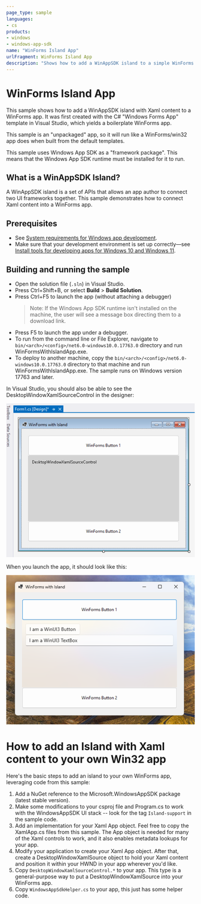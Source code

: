 ```yaml
---
page_type: sample
languages:
- cs
products:
- windows
- windows-app-sdk
name: "WinForms Island App"
urlFragment: WinForms Island App
description: "Shows how to add a WinAppSDK island to a simple WinForms app."
---
```


# WinForms Island App

This sample shows how to add a WinAppSDK island with Xaml content to a WinForms app.  It was first created with the C# "Windows Forms App"
template in Visual Studio, which yields a boilerplate WinForms app.

This sample is an "unpackaged" app, so it will run like a WinForms/win32 app does when built from the default templates.

This sample uses Windows App SDK as a "framework package".  This means that the Windows App SDK runtime must be installed for it to run.

## What is a WinAppSDK Island?

A WinAppSDK island is a set of APIs that allows an app author to connect two UI frameworks together.  This sample demonstrates how
to connect Xaml content into a WinForms app.

## Prerequisites

* See [System requirements for Windows app development](https://docs.microsoft.com/windows/apps/windows-app-sdk/system-requirements).
* Make sure that your development environment is set up correctly&mdash;see [Install tools for developing apps for Windows 10 and Windows 11](https://docs.microsoft.com/windows/apps/windows-app-sdk/set-up-your-development-environment).

## Building and running the sample

* Open the solution file (`.sln`) in Visual Studio.
* Press Ctrl+Shift+B, or select **Build** \> **Build Solution**.
* Press Ctrl+F5 to launch the app (without attaching a debugger)
    > Note: If the Windows App SDK runtime isn't installed on the machine, the user will see a message box directing them to a download link.
* Press F5 to launch the app under a debugger.
* To run from the command line or File Explorer, navigate to `bin/<arch>/<config>/net6.0-windows10.0.17763.0` directory and run WinFormsWithIslandApp.exe.
* To deploy to another machine, copy the `bin/<arch>/<config>/net6.0-windows10.0.17763.0` directory to that machine and run WinFormsWithIslandApp.exe.  The sample
runs on Windows version 17763 and later.

In Visual Studio, you should also be able to see the DesktopWindowXamlSourceControl in the designer:

![alt text](img/designer.png)

When you launch the app, it should look like this:

![alt text](img/screenshot.png)


# How to add an Island with Xaml content to your own Win32 app

Here's the basic steps to add an island to your own WinForms app, leveraging code from this sample:
1. Add a NuGet reference to the Microsoft.WindowsAppSDK package (latest stable version).
2. Make some modifications to your csproj file and Program.cs to work with the WindowsAppSDK UI stack --
look for the tag `Island-support` in the sample code.
3. Add an implementation for your Xaml App object.  Feel free to copy the XamlApp.cs files from this sample.
The App object is needed for many of the Xaml controls to work, and it also enables metadata lookups for your app.
4. Modify your application to create your Xaml App object.  After that, create a DesktopWindowXamlSource object to hold
your Xaml content and position it within your HWND in your app wherever you'd like.
5. Copy `DesktopWindowXamlSourceControl.*` to your app.  This type is a general-purpose way to put a DesktopWindowXamlSource
into your WinForms app.
6. Copy `WindowsAppSdkHelper.cs` to your app, this just has some helper code.

